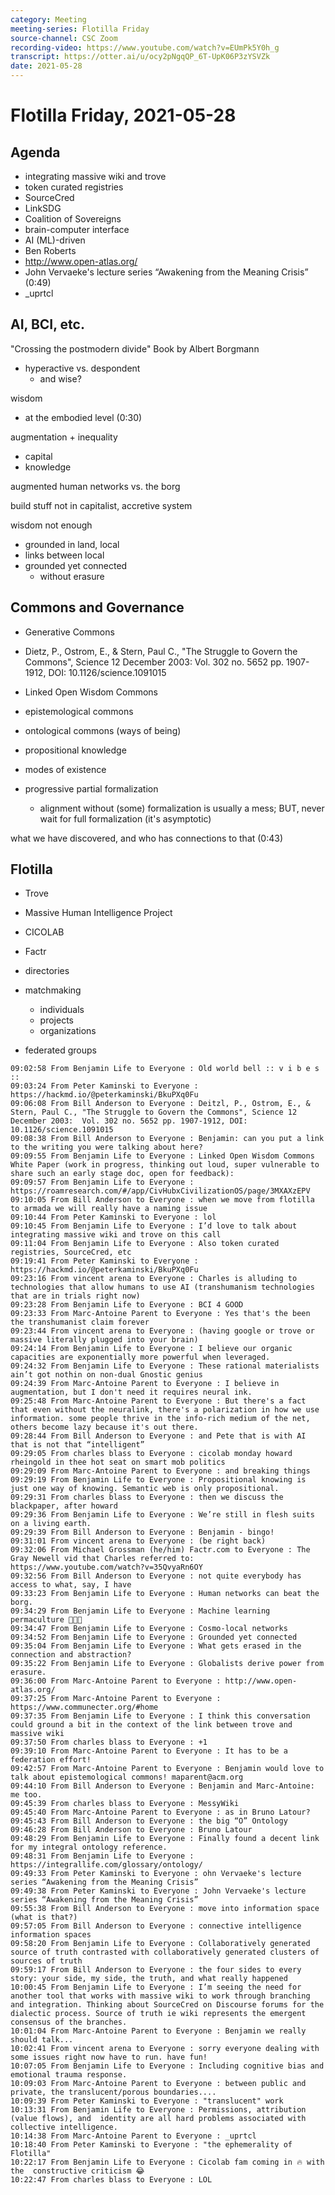 ```yaml
---
category: Meeting
meeting-series: Flotilla Friday
source-channel: CSC Zoom
recording-video: https://www.youtube.com/watch?v=EUmPk5Y0h_g
transcript: https://otter.ai/u/ocy2pNgqQP_6T-UpK06P3zYSVZk
date: 2021-05-28
---
```

# Flotilla Friday, 2021-05-28

## Agenda

- integrating massive wiki and trove
- token curated registries
- SourceCred
- LinkSDG
- Coalition of Sovereigns
- brain-computer interface
- AI (ML)-driven 
- Ben Roberts
- http://www.open-atlas.org/
- John Vervaeke's lecture series “Awakening from the Meaning Crisis” (0:49)
- \_uprtcl


## AI, BCI, etc.

"Crossing the postmodern divide"
Book by Albert Borgmann
- hyperactive vs. despondent
    - and wise?

wisdom
- at the embodied level (0:30)

augmentation + inequality
- capital
- knowledge

augmented human networks vs. the borg

build stuff not in capitalist, accretive system

wisdom not enough
- grounded in land, local
- links between local
- grounded yet connected
    - without erasure

## Commons and Governance

- Generative Commons
- Dietz, P., Ostrom, E., & Stern, Paul C., "The Struggle to Govern the Commons", Science 12 December 2003:  Vol. 302 no. 5652 pp. 1907-1912, DOI: 10.1126/science.1091015
- Linked Open Wisdom Commons

- epistemological commons
- ontological commons (ways of being)

- propositional knowledge
- modes of existence

- progressive partial formalization
    - alignment without (some) formalization is usually a mess; BUT, never wait for full formalization (it's asymptotic)

what we have discovered, and who has connections to that (0:43)

## Flotilla

- Trove
- Massive Human Intelligence Project
- CICOLAB
- Factr

- directories
- matchmaking
    - individuals
    - projects
    - organizations
- federated groups

```
09:02:58 From Benjamin Life to Everyone : Old world bell :: v i b e s ::
09:03:24 From Peter Kaminski to Everyone : https://hackmd.io/@peterkaminski/BkuPXq0Fu
09:06:08 From Bill Anderson to Everyone : Deitzl, P., Ostrom, E., & Stern, Paul C., "The Struggle to Govern the Commons", Science 12 December 2003:  Vol. 302 no. 5652 pp. 1907-1912, DOI: 10.1126/science.1091015
09:08:38 From Bill Anderson to Everyone : Benjamin: can you put a link to the writing you were talking about here?
09:09:55 From Benjamin Life to Everyone : Linked Open Wisdom Commons White Paper (work in progress, thinking out loud, super vulnerable to share such an early stage doc, open for feedback):
09:09:57 From Benjamin Life to Everyone : https://roamresearch.com/#/app/CivHubxCivilizationOS/page/3MXAXzEPV
09:10:05 From Bill Anderson to Everyone : when we move from flotilla to armada we will really have a naming issue
09:10:44 From Peter Kaminski to Everyone : lol
09:10:45 From Benjamin Life to Everyone : I’d love to talk about integrating massive wiki and trove on this call
09:11:04 From Benjamin Life to Everyone : Also token curated registries, SourceCred, etc
09:19:41 From Peter Kaminski to Everyone : https://hackmd.io/@peterkaminski/BkuPXq0Fu
09:23:16 From vincent arena to Everyone : Charles is alluding to technologies that allow humans to use AI (transhumanism technologies that are in trials right now)
09:23:28 From Benjamin Life to Everyone : BCI 4 GOOD
09:23:33 From Marc-Antoine Parent to Everyone : Yes that's the been the transhumanist claim forever
09:23:44 From vincent arena to Everyone : (having google or trove or massive literally plugged into your brain)
09:24:14 From Benjamin Life to Everyone : I believe our organic capacities are exponentially more powerful when leveraged.
09:24:32 From Benjamin Life to Everyone : These rational materialists ain’t got nothin on non-dual Gnostic genius
09:24:39 From Marc-Antoine Parent to Everyone : I believe in augmentation, but I don't need it requires neural ink.
09:25:48 From Marc-Antoine Parent to Everyone : But there's a fact that even without the neuralink, there's a polarization in how we use information. some people thrive in the info-rich medium of the net, others become lazy because it's out there.
09:28:44 From Bill Anderson to Everyone : and Pete that is with AI that is not that “intelligent”
09:29:05 From charles blass to Everyone : cicolab monday howard rheingold in thee hot seat on smart mob politics
09:29:09 From Marc-Antoine Parent to Everyone : and breaking things
09:29:19 From Benjamin Life to Everyone : Propositional knowing is just one way of knowing. Semantic web is only propositional.
09:29:31 From charles blass to Everyone : then we discuss the blackpaper, after howard
09:29:36 From Benjamin Life to Everyone : We’re still in flesh suits on a living earth.
09:29:39 From Bill Anderson to Everyone : Benjamin - bingo!
09:31:01 From vincent arena to Everyone : (be right back)
09:32:06 From Michael Grossman (he/him) Factr.com to Everyone : The Gray Newell vid that Charles referred to:
https://www.youtube.com/watch?v=35QvyaRn6OY
09:32:56 From Bill Anderson to Everyone : not quite everybody has access to what, say, I have
09:33:23 From Benjamin Life to Everyone : Human networks can beat the borg.
09:34:29 From Benjamin Life to Everyone : Machine learning permaculture 🤔😮😟
09:34:47 From Benjamin Life to Everyone : Cosmo-local networks
09:34:52 From Benjamin Life to Everyone : Grounded yet connected
09:35:04 From Benjamin Life to Everyone : What gets erased in the connection and abstraction?
09:35:22 From Benjamin Life to Everyone : Globalists derive power from erasure.
09:36:00 From Marc-Antoine Parent to Everyone : http://www.open-atlas.org/
09:37:25 From Marc-Antoine Parent to Everyone : https://www.communecter.org/#home
09:37:35 From Benjamin Life to Everyone : I think this conversation could ground a bit in the context of the link between trove and massive wiki
09:37:50 From charles blass to Everyone : +1
09:39:10 From Marc-Antoine Parent to Everyone : It has to be a federation effort!
09:42:57 From Marc-Antoine Parent to Everyone : Benjamin would love to talk about epistemological commons! maparent@acm.org
09:44:10 From Bill Anderson to Everyone : Benjamin and Marc-Antoine: me too.
09:45:39 From charles blass to Everyone : MessyWiki
09:45:40 From Marc-Antoine Parent to Everyone : as in Bruno Latour?
09:45:43 From Bill Anderson to Everyone : the big “O” Ontology
09:46:28 From Bill Anderson to Everyone : Bruno Latour
09:48:29 From Benjamin Life to Everyone : Finally found a decent link for my integral ontology reference.
09:48:31 From Benjamin Life to Everyone : https://integrallife.com/glossary/ontology/
09:49:33 From Peter Kaminski to Everyone : ohn Vervaeke's lecture series “Awakening from the Meaning Crisis”
09:49:38 From Peter Kaminski to Everyone : John Vervaeke's lecture series “Awakening from the Meaning Crisis”
09:55:38 From Bill Anderson to Everyone : move into information space (what is that?)
09:57:05 From Bill Anderson to Everyone : connective intelligence information spaces
09:58:20 From Benjamin Life to Everyone : Collaboratively generated source of truth contrasted with collaboratively generated clusters of sources of truth
09:59:17 From Bill Anderson to Everyone : the four sides to every story: your side, my side, the truth, and what really happened
10:00:45 From Benjamin Life to Everyone : I’m seeing the need for another tool that works with massive wiki to work through branching and integration. Thinking about SourceCred on Discourse forums for the dialectic process. Source of truth ie wiki represents the emergent consensus of the branches.
10:01:04 From Marc-Antoine Parent to Everyone : Benjamin we really should talk...
10:02:41 From vincent arena to Everyone : sorry everyone dealing with some issues right now have to run. have fun!
10:07:05 From Benjamin Life to Everyone : Including cognitive bias and emotional trauma response.
10:09:03 From Marc-Antoine Parent to Everyone : between public and private, the translucent/porous boundaries....
10:09:39 From Peter Kaminski to Everyone : "translucent" work
10:13:31 From Benjamin Life to Everyone : Permissions, attribution (value flows), and  identity are all hard problems associated with collective intelligence.
10:14:38 From Marc-Antoine Parent to Everyone : _uprtcl
10:18:40 From Peter Kaminski to Everyone : "the ephemerality of Flotilla"
10:22:17 From Benjamin Life to Everyone : Cicolab fam coming in 🔥 with the  constructive criticism 😂
10:22:47 From charles blass to Everyone : LOL
```
